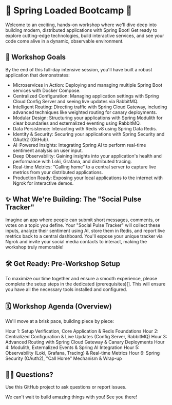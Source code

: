 # 🚀 Spring Loaded Bootcamp 🚀
Welcome to an exciting, hands-on workshop where we'll dive deep into building modern, distributed applications with Spring Boot! Get ready to explore cutting-edge technologies, build interactive services, and see your code come alive in a dynamic, observable environment.

## 🎯 Workshop Goals
By the end of this full-day intensive session, you'll have built a robust application that demonstrates:

- Microservices in Action: Deploying and managing multiple Spring Boot services with Docker Compose.
- Centralized Configuration: Managing application settings with Spring Cloud Config Server and seeing live updates via RabbitMQ.
- Intelligent Routing: Directing traffic with Spring Cloud Gateway, including advanced techniques like weighted routing for canary deployments.
- Modular Design: Structuring your applications with Spring Modulith for clear boundaries and externalized eventing using RabbitMQ.
- Data Persistence: Interacting with Redis v8 using Spring Data Redis.
- Identity & Security: Securing your applications with Spring Security and OAuth2 (GitHub).
- AI-Powered Insights: Integrating Spring AI to perform real-time sentiment analysis on user input.
- Deep Observability: Gaining insights into your application's health and performance with Loki, Grafana, and distributed tracing.
- Real-time Metrics: "Calling home" to a central server to capture live metrics from your distributed applications.
- Production Ready: Exposing your local applications to the internet with Ngrok for interactive demos.

## ✨ What We're Building: The "Social Pulse Tracker"
Imagine an app where people can submit short messages, comments, or votes on a topic you define. Your "Social Pulse Tracker" will collect these inputs, analyze their sentiment using AI, store them in Redis, and report live metrics back to a central dashboard. You'll expose your unique tracker via Ngrok and invite your social media contacts to interact, making the workshop truly memorable!

## 🛠️ Get Ready: Pre-Workshop Setup
To maximize our time together and ensure a smooth experience, please complete the setup steps in the dedicated (prerequisites)[]. This will ensure you have all the necessary tools installed and configured.

## 🗓️ Workshop Agenda (Overview)
We'll move at a brisk pace, building piece by piece:

Hour 1: Setup Verification, Core Application & Redis Foundations
Hour 2: Centralized Configuration & Live Updates (Config Server, RabbitMQ)
Hour 3: Advanced Routing with Spring Cloud Gateway & Canary Deployments
Hour 4: Modulith, Externalized Events & Spring AI Integration
Hour 5: Observability (Loki, Grafana, Tracing) & Real-time Metrics
Hour 6: Spring Security (OAuth2), "Call Home" Mechanism & Wrap-up

## 🙋‍♀️ Questions?
Use this GitHub project to ask questions or report issues.

We can't wait to build amazing things with you! See you there!
